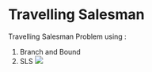 # Travelling Salesman
Travelling Salesman Problem using :
 1. Branch and Bound
 2. SLS
![](https://www.google.com/url?sa=i&url=https%3A%2F%2Fgfycat.com%2Fgifs%2Fsearch%2Ftraveling%2Bsalesman%2Bproblem&psig=AOvVaw1wPOPhh1i0gHkeuHXQdcaq&ust=1670643601815000&source=images&cd=vfe&ved=0CA8QjRxqFwoTCMCY48XO6_sCFQAAAAAdAAAAABAX)
